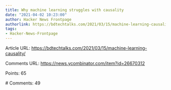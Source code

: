 ```yaml
---
title: Why machine learning struggles with causality
date: "2021-04-02 10:23:00"
author: Hacker News Frontpage
authorlink: https://bdtechtalks.com/2021/03/15/machine-learning-causality/
tags:
- Hacker-News-Frontpage
---
```


<p>Article URL: <a href="https://bdtechtalks.com/2021/03/15/machine-learning-causality/">https://bdtechtalks.com/2021/03/15/machine-learning-causality/</a></p>
<p>Comments URL: <a href="https://news.ycombinator.com/item?id=26670312">https://news.ycombinator.com/item?id=26670312</a></p>
<p>Points: 65</p>
<p># Comments: 49</p>
